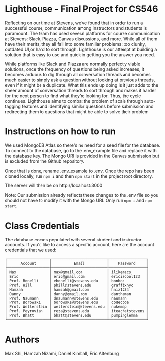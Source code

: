 # Lighthouse - Final Project for CS546
Reflecting on our time at Stevens, we’ve found that in order to run a successful course, communication among instructors and students is paramount. The team has used several platforms for course communication at Stevens: Slack, Piazza, Canvas discussions, and more.  While all of them have their merits, they all fall into some familiar problems:  too clunky, outdated UI,or hard to sort through.  Lighthouse is our attempt at building a solution that is easy to use and quick in getting you the answer you need.

While platforms like Slack and Piazza are normally perfectly viable solutions,  once the frequency of questions being asked increases,  it becomes arduous to dig through all conversation threads and becomes much easier to simply ask a question without looking at previous threads, even if it might be a duplicate.  What this ends up doing is it just adds to the sheer amount of  conversation  threads  to  sort  through  and  makes  it  harder  for  the  next person to find what they’re looking for.  Thus, the cycle continues.  Lighthouse aims to combat the problem of scale through auto-tagging features and identifying similar questions before submission and redirecting them to questions that might be able to solve their problem


# Instructions on how to run
We used MongoDB Atlas so there's no need for a seed file for the database. To connect to the database, go to the .env_example file and replace it with the database key. The Mongo URI is provided in the Canvas submission but is excluded from the Github repository.

Once that is done, rename .env_example to .env. Once the repo has been cloned locally, run 
```npm i```
and then 
```npm start```
in the project root directory.

The server will then be on http://localhost:3000 

Note: Our submission already reflects these changes to the .env file so you should not have to modify it with the Mongo URI. Only run `npm i` and `npm start`.

# Class Credentials 
The database comes populated with several student and instructor accounts. If you'd like to access a specific account, here are the account credentials that we used: 

```
┌───────────────────┬─────────────────────────┬─────────────────┐
│      Account      │          Email          │    Password     │
├───────────────────┼─────────────────────────┼─────────────────┤
│ Max               │ max@gmail.com           │ ilikemacs       │
│ Eric              │ eric@gmail.com          │ ericiscool123   │
│ Prof. Bonelli     │ ebonelli@stevens.edu    │ bonbon          │
│ Prof. Hill        │ phill@stevens.edu       │ graffixnyc      │
│ Hamzah            │ hamzah@gmail.com        │ hniz1234        │
│ Danny             │ danny@gmail.com         │ dantheman       │
│ Prof. Naumann     │ dnaumann@stevens.edu    │ naumann         │
│ Prof. Borowski    │ borowski@stevens.edu    │ codecode        │
│ Prof. Wellerstein │ wellerstein@stevens.edu │ nukemap         │
│ Prof. Peyrovian   │ reza@stevens.edu        │ iteachatstevens │
│ Prof. Bhatt       │ bhatt@stevens.edu       │ pumpinglemma    │
└───────────────────┴─────────────────────────┴─────────────────┘
```

# Authors
Max Shi, Hamzah Nizami, Daniel Kimball, Eric Altenburg
